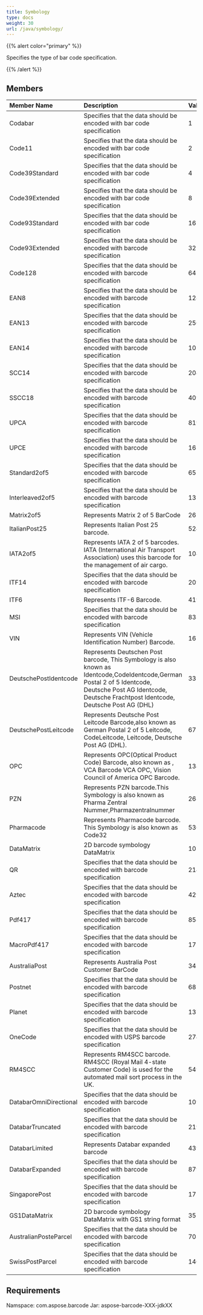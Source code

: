 ```yaml
---
title: Symbology
type: docs
weight: 30
url: /java/symbology/
---
```


{{% alert color="primary" %}} 

Specifies the type of bar code specification.

{{% /alert %}} 
## **Members**

|**Member Name**|**Description**|**Value**|
| :- | :- | :- |
|Codabar |Specifies that the data should be encoded with bar code specification |1 |
|Code11 |Specifies that the data should be encoded with bar code specification |2 |
|Code39Standard |Specifies that the data should be encoded with bar code specification |4 |
|Code39Extended |Specifies that the data should be encoded with bar code specification |8 |
|Code93Standard |Specifies that the data should be encoded with bar code specification |16 |
|Code93Extended |Specifies that the data should be encoded with barcode specification |32 |
|Code128 |Specifies that the data should be encoded with barcode specification |64 |
|EAN8 |Specifies that the data should be encoded with barcode specification |128 |
|EAN13 |Specifies that the data should be encoded with barcode specification  |256 |
|EAN14 |Specifies that the data should be encoded with barcode specification |1024 |
|SCC14 |Specifies that the data should be encoded with barcode specification |2048 |
|SSCC18 |Specifies that the data should be encoded with barcode specification |4096 |
|UPCA |Specifies that the data should be encoded with barcode specification |8192 |
|UPCE |Specifies that the data should be encoded with barcode specification |16384 |
|Standard2of5 |Specifies that the data should be encoded with barcode specification |65536 |
|Interleaved2of5 |Specifies that the data should be encoded with barcode specification |131072 |
|Matrix2of5 |Represents Matrix 2 of 5 BarCode |262144 |
|ItalianPost25 |Represents Italian Post 25 barcode. |524288 |
|IATA2of5 |Represents IATA 2 of 5 barcodes. IATA (International Air Transport Association) uses this barcode for the management of air cargo. |1048576 |
|ITF14 |Specifies that the data should be encoded with barcode specification |2097152 |
|ITF6 |Represents ITF-6 Barcode. |4194304 |
|MSI |Specifies that the data should be encoded with barcode specification |8388608 |
|VIN |Represents VIN (Vehicle Identification Number) Barcode. |16777216 |
|DeutschePostIdentcode |Represents Deutschen Post barcode, This Symbology is also known as Identcode,CodeIdentcode,German Postal 2 of 5 Identcode,   <br>Deutsche Post AG Identcode, Deutsche Frachtpost Identcode, Deutsche Post AG (DHL) |33554432 |
|DeutschePostLeitcode |Represents Deutsche Post Leitcode Barcode,also known as German Postal 2 of 5 Leitcode, CodeLeitcode, Leitcode, Deutsche Post AG (DHL). |67108864 |
|OPC |Represents OPC(Optical Product Code) Barcode, also known as , VCA Barcode VCA OPC, Vision Council of America OPC Barcode. |134217728 |
|PZN |Represents PZN barcode.This Symbology is also known as Pharma Zentral Nummer,Pharmazentralnummer |268435456 |
|Pharmacode |Represents Pharmacode barcode. This Symbology is also known as Code32 |536870912 |
|DataMatrix |2D barcode symbology DataMatrix |1073741824 |
|QR |Specifies that the data should be encoded with barcode specification |2147483648 |
|Aztec |Specifies that the data should be encoded with barcode specification |4294967296 |
|Pdf417 |Specifies that the data should be encoded with barcode specification |8589934592 |
|MacroPdf417 |Specifies that the data should be encoded with barcode specification |17179869184 |
|AustraliaPost |Represents Australia Post Customer BarCode |34359738368 |
|Postnet |Specifies that the data should be encoded with barcode specification |68719476736 |
|Planet |Specifies that the data should be encoded with barcode specification |137438953472 |
|OneCode |Specifies that the data should be encoded with USPS barcode specification |274877906944 |
|RM4SCC |Represents RM4SCC barcode. RM4SCC (Royal Mail 4-state Customer Code) is used for the automated mail sort process in the UK. |549755813888 |
|DatabarOmniDirectional |Specifies that the data should be encoded with barcode specification |1099511627776 |
|DatabarTruncated |Specifies that the data should be encoded with barcode specification |2199023255552 |
|DatabarLimited |Represents Databar expanded barcode |4398046511104 |
|DatabarExpanded |Specifies that the data should be encoded with barcode specification |8796093022208 |
|SingaporePost |Specifies that the data should be encoded with barcode specification |17592186044416 |
|GS1DataMatrix |2D barcode symbology DataMatrix with GS1 string format |35184372088832 |
|AustralianPosteParcel |Specifies that the data should be encoded with barcode specification |70368744177664 |
|SwissPostParcel |Specifies that the data should be encoded with barcode specification |140737488355328 |
## **Requirements**
Namspace: com.aspose.barcode
Jar: aspose-barcode-XXX-jdkXX
